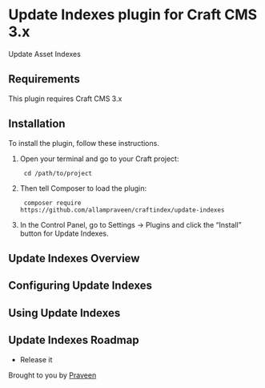 # Update Indexes plugin for Craft CMS 3.x

Update Asset Indexes


## Requirements

This plugin requires Craft CMS 3.x

## Installation

To install the plugin, follow these instructions.

1. Open your terminal and go to your Craft project:

        cd /path/to/project

2. Then tell Composer to load the plugin:

        composer require https://github.com/allampraveen/craftindex/update-indexes

3. In the Control Panel, go to Settings → Plugins and click the “Install” button for Update Indexes.

## Update Indexes Overview


## Configuring Update Indexes


## Using Update Indexes


## Update Indexes Roadmap


* Release it

Brought to you by [Praveen](smsglobal.com)

